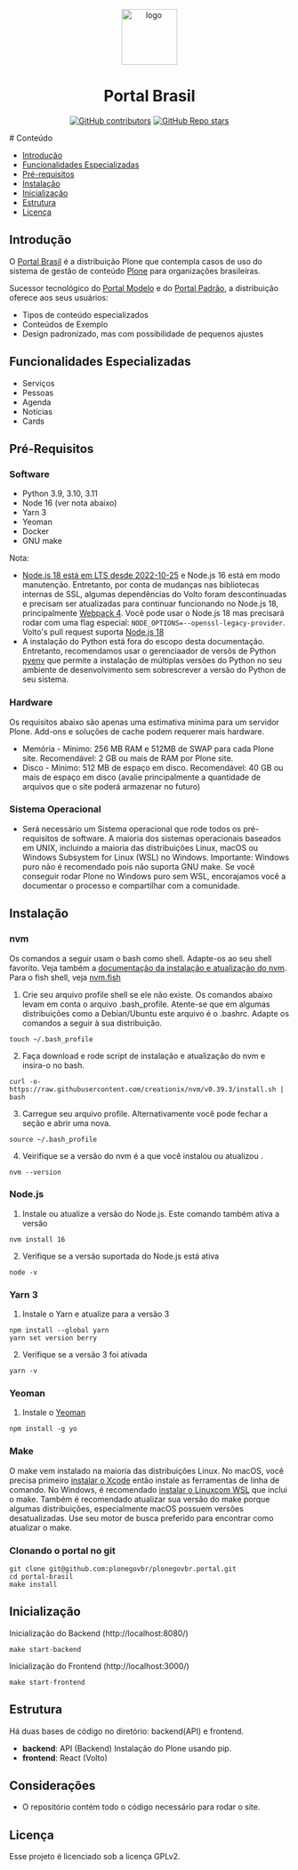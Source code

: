 <div align="center"><img alt="logo" src="https://raw.githubusercontent.com/plonegovbr/plonegovbr.portal/main/docs/logo.png" width="100" /></div>

<h1 align="center">Portal Brasil</h1>

<div align="center">

[![GitHub contributors](https://img.shields.io/github/contributors/plonegovbr/plonegovbr.portal)](https://github.com/plonegovbr/plonegovbr.portal)
[![GitHub Repo stars](https://img.shields.io/github/stars/plonegovbr/plonegovbr.portal?style=social)](https://github.com/plonegovbr/plonegovbr.portal)

</div>
<a name="ancora"></a>
# Conteúdo

- [Introdução](#introdução)
- [Funcionalidades Especializadas](#funcionalidades-especializadas)
- [Pré-requisitos](#pré-requisitos)
- [Instalação](#instalação)
- [Inicialização](#inicialização)
- [Estrutura](#estrutura)
- [Licença](#licença)

## Introdução

O [Portal Brasil](https://plone.org.br/projetos/portal-brasil) é a distribuição Plone que contempla casos de uso do sistema de gestão de conteúdo [Plone](https://plone.org) para organizações brasileiras.

Sucessor tecnológico do [Portal Modelo](https://plone.org.br/projetos/portal-modelo) e do [Portal Padrão](https://plone.org.br/projetos/portal-padrao), a distribuição oferece aos seus usuários:

* Tipos de conteúdo especializados
* Conteúdos de Exemplo
* Design padronizado, mas com possibilidade de pequenos ajustes

## Funcionalidades Especializadas
* Serviços
* Pessoas
* Agenda
* Notícias
* Cards


## Pré-Requisitos
### Software
- Python 3.9, 3.10, 3.11
- Node 16 (ver nota abaixo)
- Yarn 3
- Yeoman
- Docker
- GNU make

Nota: 
- [Node.js 18 está em LTS desde 2022-10-25](https://github.com/nodejs/release#release-schedule) e Node.js 16 está em modo manutenção. Entretanto, por conta de mudanças nas bibliotecas internas de SSL, algumas dependências do Volto foram descontinuadas e precisam  ser atualizadas para continuar funcionando no Node.js 18, principalmente [Webpack 4](https://github.com/webpack/webpack/issues/14532#issuecomment-947525539). Você pode usar o Node.js 18 mas precisará rodar com uma flag especial: `NODE_OPTIONS=--openssl-legacy-provider`.  Volto's pull request suporta [Node.js 18](https://github.com/plone/volto/pull/3699)
- A instalação do Python está fora do escopo desta documentação. Entretanto, recomendamos usar o gerenciaador de versõs de Python [pyenv](https://github.com/pyenv/pyenv) que permite a instalação de múltiplas versões do Python no seu ambiente de desenvolvimento sem sobrescrever a versão do Python de seu sistema.


### Hardware
Os requisitos abaixo são apenas uma estimativa mínima para um servidor Plone. Add-ons e soluções de cache podem requerer mais hardware.
- Memória - Mínimo: 256 MB RAM e 512MB de SWAP para cada Plone site. Recomendável: 2 GB ou mais de RAM por Plone site.
- Disco - Mínimo: 512 MB de espaço em disco. Recomendável: 40 GB ou mais de espaço em disco (avalie principalmente a quantidade de arquivos que o site poderá armazenar no futuro)

### Sistema Operacional
- Será necessário um Sistema operacional que rode todos os pré-requisitos de software. A maioria dos sistemas operacionais baseados em UNIX, incluindo a maioria das distribuições Linux, macOS ou Windows Subsystem for Linux (WSL) no Windows. Importante: Windows puro não é recomendado pois não suporta GNU make. Se você conseguir rodar Plone no Windows puro sem WSL, encorajamos você a documentar o processo e compartilhar com a comunidade.
  

## Instalação

### nvm
Os comandos a seguir usam o bash como shell. Adapte-os  ao seu shell favorito. Veja também a [documentação da instalação e atualização do nvm](https://github.com/nvm-sh/nvm#install--update-script). Para o fish shell, veja [nvm.fish](https://github.com/jorgebucaran/nvm.fish)

1. Crie seu arquivo  profile shell se ele não existe. Os comandos abaixo levam em conta o arquivo .bash_profile. Atente-se que em algumas distribuições como a Debian/Ubuntu este arquivo é o .bashrc. Adapte os comandos a seguir à sua distribuição.
```shell
touch ~/.bash_profile
```
2. Faça download e rode script de instalação e atualização do nvm e insira-o no bash.
```shell
curl -o- https://raw.githubusercontent.com/creationix/nvm/v0.39.3/install.sh | bash
```
3. Carregue seu arquivo profile. Alternativamente você pode fechar a seção e abrir uma nova.
```shell
source ~/.bash_profile
```
4. Veirifique se a versão do nvm é a que você instalou ou atualizou .
```shell
nvm --version
```

### Node.js
1. Instale ou atualize a versão do Node.js. Este comando também ativa a versão
```shell
nvm install 16
```
2. Verifique se a versão suportada do Node.js está ativa
```shell
node -v
```

### Yarn 3
1. Instale o Yarn e atualize para a versão 3
```shell
npm install --global yarn
yarn set version berry
```
2. Verifique se a versão 3 foi ativada
```shell
yarn -v
```

### Yeoman
1. Instale o [Yeoman](https://6.docs.plone.org/glossary.html#term-Yeoman)
```shell
npm install -g yo
```

### Make
O make vem instalado na maioria das distribuições Linux. No macOS, você precisa primeiro [instalar o Xcode](https://developer.apple.com/xcode/resources/) então instale as ferramentas de linha de comando. No Windows, é recomendado [instalar o Linuxcom WSL](https://learn.microsoft.com/en-us/windows/wsl/install) que inclui o make. Também é recomendado atualizar sua versão do make porque algumas distribuições, especialmente macOS possuem versões desatualizadas. Use seu motor de busca preferido para encontrar como atualizar o make.


### Clonando o portal no git

```shell
git clone git@github.com:plonegovbr/plonegovbr.portal.git
cd portal-brasil
make install
```

## Inicialização

Inicialização do Backend (http://localhost:8080/)

```shell
make start-backend
```

Inicialização do Frontend (http://localhost:3000/)

```shell
make start-frontend
```

## Estrutura

Há duas bases de código no diretório: backend(API) e frontend.

- **backend**: API (Backend) Instalação do Plone usando pip.
- **frontend**: React (Volto) 

## Considerações

- O repositório contém todo o código necessário para rodar o site.


## Licença

Esse projeto é licenciado sob a licença GPLv2.
